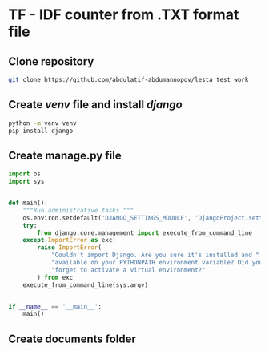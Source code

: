 # TF - IDF counter from .TXT format file

## Clone repository
```bash
git clone https://github.com/abdulatif-abdumannopov/lesta_test_work
```
## Create *venv* file and install *django*
```bash
python -m venv venv
pip install django
```
## Create manage.py file
```manage.py
import os
import sys


def main():
    """Run administrative tasks."""
    os.environ.setdefault('DJANGO_SETTINGS_MODULE', 'DjangoProject.settings')
    try:
        from django.core.management import execute_from_command_line
    except ImportError as exc:
        raise ImportError(
            "Couldn't import Django. Are you sure it's installed and "
            "available on your PYTHONPATH environment variable? Did you "
            "forget to activate a virtual environment?"
        ) from exc
    execute_from_command_line(sys.argv)


if __name__ == '__main__':
    main()
```
## Create documents folder
